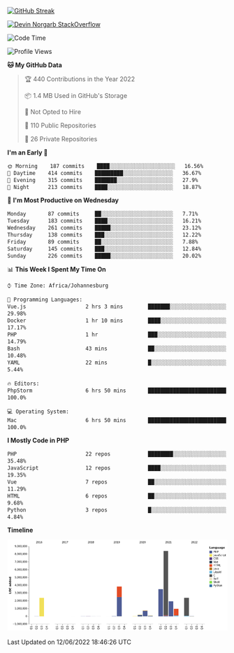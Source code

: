 
[![GitHub Streak](http://github-readme-streak-stats.herokuapp.com?user=DevinNorgarb&date_format=M%20j%5B%2C%20Y%5D)](https://git.io/streak-stats)


[![Devin Norgarb StackOverflow](https://github-readme-stackoverflow.vercel.app/?userID=4993755)](https://stackoverflow.com/users/4993755/devin-norgarb)

<!--START_SECTION:waka-->
![Code Time](http://img.shields.io/badge/Code%20Time-0%20secs-blue)

![Profile Views](http://img.shields.io/badge/Profile%20Views-0-blue)

**🐱 My GitHub Data** 

> 🏆 440 Contributions in the Year 2022
 > 
> 📦 1.4 MB Used in GitHub's Storage 
 > 
> 🚫 Not Opted to Hire
 > 
> 📜 110 Public Repositories 
 > 
> 🔑 26 Private Repositories  
 > 
**I'm an Early 🐤** 

```text
🌞 Morning    187 commits    ████░░░░░░░░░░░░░░░░░░░░░   16.56% 
🌆 Daytime    414 commits    █████████░░░░░░░░░░░░░░░░   36.67% 
🌃 Evening    315 commits    ███████░░░░░░░░░░░░░░░░░░   27.9% 
🌙 Night      213 commits    ████░░░░░░░░░░░░░░░░░░░░░   18.87%

```
📅 **I'm Most Productive on Wednesday** 

```text
Monday       87 commits     ██░░░░░░░░░░░░░░░░░░░░░░░   7.71% 
Tuesday      183 commits    ████░░░░░░░░░░░░░░░░░░░░░   16.21% 
Wednesday    261 commits    █████░░░░░░░░░░░░░░░░░░░░   23.12% 
Thursday     138 commits    ███░░░░░░░░░░░░░░░░░░░░░░   12.22% 
Friday       89 commits     ██░░░░░░░░░░░░░░░░░░░░░░░   7.88% 
Saturday     145 commits    ███░░░░░░░░░░░░░░░░░░░░░░   12.84% 
Sunday       226 commits    █████░░░░░░░░░░░░░░░░░░░░   20.02%

```


📊 **This Week I Spent My Time On** 

```text
⌚︎ Time Zone: Africa/Johannesburg

💬 Programming Languages: 
Vue.js                   2 hrs 3 mins        ███████░░░░░░░░░░░░░░░░░░   29.98% 
Docker                   1 hr 10 mins        ████░░░░░░░░░░░░░░░░░░░░░   17.17% 
PHP                      1 hr                ███░░░░░░░░░░░░░░░░░░░░░░   14.79% 
Bash                     43 mins             ██░░░░░░░░░░░░░░░░░░░░░░░   10.48% 
YAML                     22 mins             █░░░░░░░░░░░░░░░░░░░░░░░░   5.44%

🔥 Editors: 
PhpStorm                 6 hrs 50 mins       █████████████████████████   100.0%

💻 Operating System: 
Mac                      6 hrs 50 mins       █████████████████████████   100.0%

```

**I Mostly Code in PHP** 

```text
PHP                      22 repos            ████████░░░░░░░░░░░░░░░░░   35.48% 
JavaScript               12 repos            ████░░░░░░░░░░░░░░░░░░░░░   19.35% 
Vue                      7 repos             ██░░░░░░░░░░░░░░░░░░░░░░░   11.29% 
HTML                     6 repos             ██░░░░░░░░░░░░░░░░░░░░░░░   9.68% 
Python                   3 repos             █░░░░░░░░░░░░░░░░░░░░░░░░   4.84%

```


**Timeline**

![Chart not found](https://raw.githubusercontent.com/DevinNorgarb/DevinNorgarb/main/charts/bar_graph.png) 


 Last Updated on 12/06/2022 18:46:26 UTC
<!--END_SECTION:waka-->

